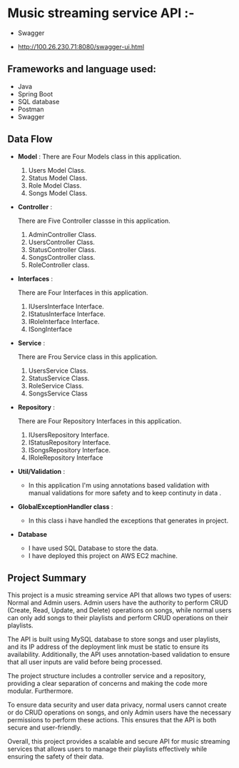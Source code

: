 # Music streaming service API :-
* Swagger
- http://100.26.230.71:8080/swagger-ui.html
## Frameworks and language used:
-  Java
-  Spring Boot
-  SQL database
-  Postman
-  Swagger
## Data Flow


* **Model** :
  There are Four Models class in this application.
    1. Users Model Class.
    2. Status Model Class.
    3. Role Model Class.
    4. Songs Model Class.


* **Controller** :

  There are Five Controller classse in this application.

    1. AdminController Class.
    2. UsersController Class.
    3. StatusController Class.
    4. SongsController class.
    5. RoleController class. 


* **Interfaces** :

  There are Four Interfaces in this application.
    1. IUsersInterface Interface.
    2. IStatusInterface Interface.
    3. IRoleInterface Interface.
    4. ISongInterface


* **Service** :

  There are Frou Service class in this application.

    1. UsersService Class.
    2. StatusService Class.
    3. RoleService Class.
    4. SongsService Class
  


* **Repository** :

  There are Four Repository Interfaces in this application.

    1. IUsersRepository Interface.
    2. IStatusRepository Interface.
    3. ISongsRepository Interface.
    4. IRoleRepository Interface


* **Util/Validation** :
    * In this application I'm using annotations based validation with manual validations for more safety and to keep continuty in data .



* **GlobalExceptionHandler class** :
  * In this class i have handled the exceptions that generates in project.



* **Database**

    * I have used SQL Database to store the data.
    * I have deployed this project on AWS EC2 machine.

## Project Summary

This project is a music streaming service API that allows two types of users: Normal and Admin users. Admin users have the authority to perform CRUD (Create, Read, Update, and Delete) operations on songs, while normal users can only add songs to their playlists and perform CRUD operations on their playlists.

The API is built using MySQL database to store songs and user playlists, and its IP address of the deployment link must be static to ensure its availability. Additionally, the API uses annotation-based validation to ensure that all user inputs are valid before being processed.

The project structure includes a controller service and a repository, providing a clear separation of concerns and making the code more modular. Furthermore.

To ensure data security and user data privacy, normal users cannot create or do CRUD operations on songs, and only Admin users have the necessary permissions to perform these actions. This ensures that the API is both secure and user-friendly.

Overall, this project provides a scalable and secure API for music streaming services that allows users to manage their playlists effectively while ensuring the safety of their data.




  













  